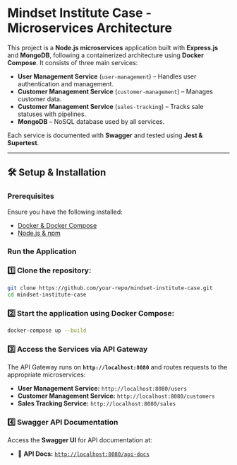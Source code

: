 # Mindset Institute Case - Microservices Architecture

This project is a **Node.js microservices** application built with **Express.js** and **MongoDB**, following a
containerized architecture using **Docker Compose**. It consists of three main services:

- **User Management Service** (`user-management`) – Handles user authentication and management.
- **Customer Management Service** (`customer-management`) – Manages customer data.
- **Customer Management Service** (`sales-tracking`) – Tracks sale statuses with pipelines.
- **MongoDB** – NoSQL database used by all services.

Each service is documented with **Swagger** and tested using **Jest & Supertest**.

---

## 🛠️ Setup & Installation

### Prerequisites

Ensure you have the following installed:

- [Docker & Docker Compose](https://docs.docker.com/get-docker/)
- [Node.js & npm](https://nodejs.org/en/)

### Run the Application

### 1️⃣ Clone the repository:
   ```sh
   git clone https://github.com/your-repo/mindset-institute-case.git
   cd mindset-institute-case
   ```

### 2️⃣ Start the application using Docker Compose:

   ```sh
   docker-compose up --build
   ```
### 3️⃣ Access the Services via API Gateway

The API Gateway runs on **`http://localhost:8080`** and routes requests to the appropriate microservices:

- **User Management Service:** `http://localhost:8080/users`
- **Customer Management Service:** `http://localhost:8080/customers`
- **Sales Tracking Service:** `http://localhost:8080/sales`

### 4️⃣ Swagger API Documentation

Access the **Swagger UI** for API documentation at:

- 📜 **API Docs:** [`http://localhost:8080/api-docs`](http://localhost:8080/api-docs)
